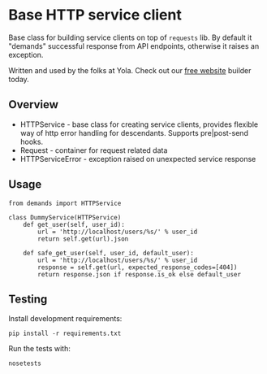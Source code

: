 # Base HTTP service client

Base class for building service clients on top of `requests` lib.  By default it
"demands" successful response from API endpoints, otherwise it raises an exception.

Written and used by the folks at Yola. Check out our [free website][1] builder today.

## Overview

- HTTPService - base class for creating service clients, provides flexible way of http error handling
for descendants.  Supports pre|post-send hooks.
- Request - container for request related data
- HTTPServiceError - exception raised on unexpected service response

## Usage
    from demands import HTTPService

    class DummyService(HTTPService)
        def get_user(self, user_id):
            url = 'http://localhost/users/%s/' % user_id
            return self.get(url).json

        def safe_get_user(self, user_id, default_user):
            url = 'http://localhost/users/%s/' % user_id
            response = self.get(url, expected_response_codes=[404])
            return response.json if response.is_ok else default_user

## Testing

Install development requirements:

    pip install -r requirements.txt

Run the tests with:

    nosetests

[1]:https://www.yola.com/
